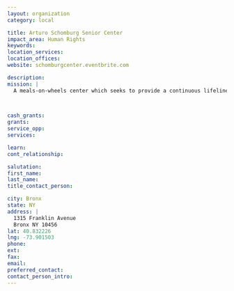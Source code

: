 ```yaml
---
layout: organization
category: local

title: Arturo Schomburg Senior Center
impact_area: Human Rights
keywords: 
location_services: 
location_offices: 
website: schomburgcenter.eventbrite.com

description: 
mission: |
  A meals-on-wheels center which seeks to provide a continuous lifeline of nutritious food and human company to homebound elderly New Yorkers in need, thereby helping them to live with dignity in their own familiar homes and communities.

  

cash_grants: 
grants: 
service_opp: 
services: 

learn: 
cont_relationship: 

salutation: 
first_name: 
last_name: 
title_contact_person: 

city: Bronx
state: NY
address: |
  1315 Franklin Avenue     
  Bronx NY 10456
lat: 40.832226
lng: -73.901503
phone: 
ext: 
fax: 
email: 
preferred_contact: 
contact_person_intro: 
---
```

